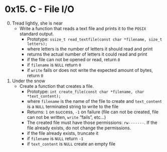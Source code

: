 # 0x15. C - File I/O

0. Tread lightly, she is near
	- Write a function that reads a text file and prints it to the `POSIX` standard output.
		- Prototype: `ssize_t read_textfile(const char *filename, size_t letters);`
		- where letters is the number of letters it should read and print
		- returns the actual number of letters it could read and print
		- if the file can not be opened or read, return `0`
		- if `filename` is `NULL` return `0`
		- if `write` fails or does not write the expected amount of bytes, return `0`
1. Under the snow
	- Create a function that creates a file.
		- Prototype: `int create_file(const char *filename, char *text_content);`
		- where `filename` is the name of the file to create and `text_content` is a `NULL` terminated string to write to the file
		- Returns: `1` on success, `-1` on failure (file can not be created, file can not be written, `write` “fails”, etc…)
		- The created file must have those permissions: `rw-------`. If the file already exists, do not change the permissions.
		- if the file already exists, truncate it
		- if `filename` is `NULL` return `-1`
		- if `text_content` is `NULL` create an empty file
